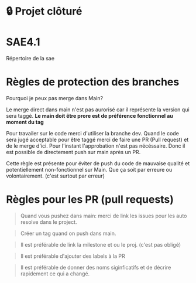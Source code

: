 # 🔒 Projet clôturé 



# SAE4.1
Répertoire de la sae

# Règles de protection des branches
Pourquoi je peux pas merge dans Main?

Le merge direct dans main n'est pas aurorisé car il représente la version qui sera taggé. **Le main doit être prore est de préférence fonctionnel au moment du tag**

Pour travailer sur le code merci d'utiliser la branche dev. Quand le code sera jugé acceptable pour être taggé merci de faire une PR (Pull request) et de le merge d'ici. Pour l'instant l'approbation n'est pas nécéssaire. Donc il est possible de directement push sur main après un PR.

Cette règle est présente pour éviter de push du code de mauvaise qualité et potentiellement non-fonctionnel sur Main. Que ça soit par erreure ou volontairement. (c'est surtout par erreur)

# Règles pour les PR (pull requests)
> Quand vous pushez dans main: merci de link les issues pour les auto resolve dans le project.

> Créer un tag quand on push dans main.

> Il est préférable de link la milestone et ou le proj. (c'est pas obligé)

> Il est préférable d'ajouter des labels à la PR

> Il est préférable de donner des noms siginficatifs et de décrire rapidement ce qui a changé.
